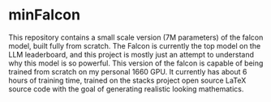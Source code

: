 # minFalcon

This repository contains a small scale version (7M parameters) of the falcon model, built fully from scratch. The Falcon is currently the top model on the LLM leaderboard, and this project is mostly just an attempt to understand why this model is so powerful. This version of the falcon is capable of being trained from scratch on my personal 1660 GPU. It currently has about 6 hours of training time, trained on the stacks project open source LaTeX source code with the goal of generating realistic looking mathematics. 
